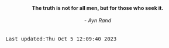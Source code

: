 
<div align="center"><b><span>The truth is not for all men, but for those who seek it.</span></b><br><br><i> - Ayn Rand</i></div>
<br><br><kbd>Last updated:Thu Oct  5 12:09:40 2023</kbd>
